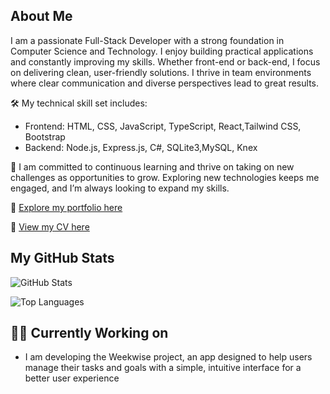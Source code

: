 ## About Me 
I am a passionate Full-Stack Developer with a strong foundation in Computer Science and Technology. I enjoy building practical applications and constantly improving my skills. Whether front-end or back-end, I focus on delivering clean, user-friendly solutions. I thrive in team environments where clear communication and diverse perspectives lead to great results.

🛠 My technical skill set includes:

* Frontend: HTML, CSS, JavaScript, TypeScript, React,Tailwind CSS, Bootstrap
* Backend: Node.js, Express.js, C#, SQLite3,MySQL, Knex

🚀 I am committed to continuous learning and thrive on taking on new challenges as opportunities to grow. Exploring new technologies keeps me engaged, and I’m always looking to expand my skills.

🔗 [Explore my portfolio here](https://abdullah-daulatzai.github.io/portfolio)

📄 [View my CV here](https://drive.google.com/file/d/1i5-CWB3cyvSoJYn7__3q_juSrE8za0hY/view?usp=sharing)

## My GitHub Stats
![GitHub Stats](https://github-readme-stats.vercel.app/api?username=abdullah-daulatzai&show_icons=true&hide_title=true&count_private=true&hide=prs&theme=radical)

![Top Languages](https://github-readme-stats.vercel.app/api/top-langs/?username=abdullah-daulatzai&layout=compact&hide_title=true&theme=radical)


## 🧑‍💻 Currently Working on 
* I am developing the Weekwise project, an app designed to help users manage their tasks and goals with a simple, intuitive interface for a better user experience

